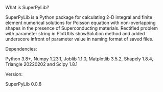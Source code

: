 What is SuperPyLib?

SuperPyLib is a Python package for calculating 2-D integral and finite element numerical solutions for Poisson equation with non-overlapping shapes in the presence of Superconducting materials. Rectified problem with parameter string in PlotUtils showSolution method and added underscore infront of parameter value in naming format of saved files.

Dependencies:

Python 3.8+, Numpy 1.23.1, Joblib 1.1.0, Matplotlib 3.5.2, Shapely 1.8.4, Triangle 20220202 and Scipy 1.8.1

Version:

SuperPyLib 0.0.8

